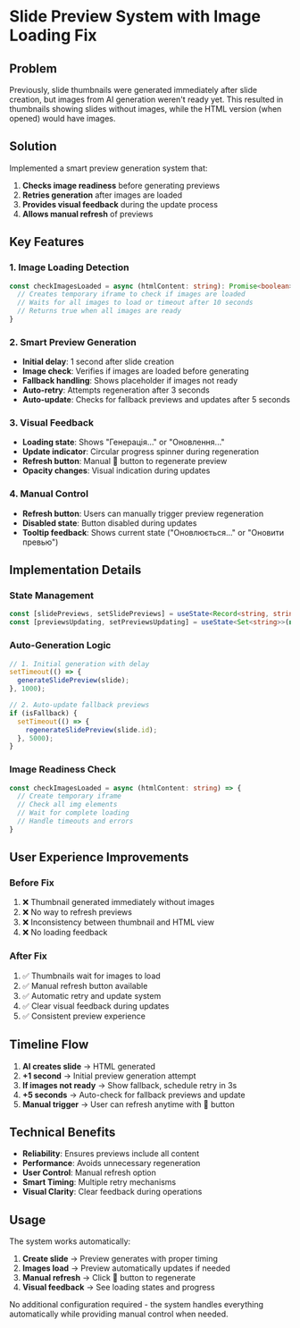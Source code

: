 # Slide Preview System with Image Loading Fix

## Problem
Previously, slide thumbnails were generated immediately after slide creation, but images from AI generation weren't ready yet. This resulted in thumbnails showing slides without images, while the HTML version (when opened) would have images.

## Solution
Implemented a smart preview generation system that:
1. **Checks image readiness** before generating previews
2. **Retries generation** after images are loaded
3. **Provides visual feedback** during the update process
4. **Allows manual refresh** of previews

## Key Features

### 1. **Image Loading Detection**
```typescript
const checkImagesLoaded = async (htmlContent: string): Promise<boolean> => {
  // Creates temporary iframe to check if images are loaded
  // Waits for all images to load or timeout after 10 seconds
  // Returns true when all images are ready
}
```

### 2. **Smart Preview Generation**
- **Initial delay**: 1 second after slide creation
- **Image check**: Verifies if images are loaded before generating
- **Fallback handling**: Shows placeholder if images not ready
- **Auto-retry**: Attempts regeneration after 3 seconds
- **Auto-update**: Checks for fallback previews and updates after 5 seconds

### 3. **Visual Feedback**
- **Loading state**: Shows "Генерація..." or "Оновлення..." 
- **Update indicator**: Circular progress spinner during regeneration
- **Refresh button**: Manual 🔄 button to regenerate preview
- **Opacity changes**: Visual indication during updates

### 4. **Manual Control**
- **Refresh button**: Users can manually trigger preview regeneration
- **Disabled state**: Button disabled during updates
- **Tooltip feedback**: Shows current state ("Оновлюється..." or "Оновити превью")

## Implementation Details

### State Management
```typescript
const [slidePreviews, setSlidePreviews] = useState<Record<string, string>>({});
const [previewsUpdating, setPreviewsUpdating] = useState<Set<string>>(new Set());
```

### Auto-Generation Logic
```typescript
// 1. Initial generation with delay
setTimeout(() => {
  generateSlidePreview(slide);
}, 1000);

// 2. Auto-update fallback previews
if (isFallback) {
  setTimeout(() => {
    regenerateSlidePreview(slide.id);
  }, 5000);
}
```

### Image Readiness Check
```typescript
const checkImagesLoaded = async (htmlContent: string) => {
  // Create temporary iframe
  // Check all img elements
  // Wait for complete loading
  // Handle timeouts and errors
}
```

## User Experience Improvements

### Before Fix
1. ❌ Thumbnail generated immediately without images
2. ❌ No way to refresh previews
3. ❌ Inconsistency between thumbnail and HTML view
4. ❌ No loading feedback

### After Fix
1. ✅ Thumbnails wait for images to load
2. ✅ Manual refresh button available
3. ✅ Automatic retry and update system
4. ✅ Clear visual feedback during updates
5. ✅ Consistent preview experience

## Timeline Flow

1. **AI creates slide** → HTML generated
2. **+1 second** → Initial preview generation attempt
3. **If images not ready** → Show fallback, schedule retry in 3s
4. **+5 seconds** → Auto-check for fallback previews and update
5. **Manual trigger** → User can refresh anytime with 🔄 button

## Technical Benefits

- **Reliability**: Ensures previews include all content
- **Performance**: Avoids unnecessary regeneration
- **User Control**: Manual refresh option
- **Smart Timing**: Multiple retry mechanisms
- **Visual Clarity**: Clear feedback during operations

## Usage

The system works automatically:

1. **Create slide** → Preview generates with proper timing
2. **Images load** → Preview automatically updates if needed
3. **Manual refresh** → Click 🔄 button to regenerate
4. **Visual feedback** → See loading states and progress

No additional configuration required - the system handles everything automatically while providing manual control when needed. 